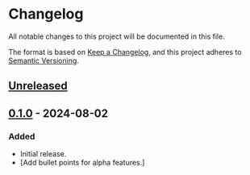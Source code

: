 # Changelog

All notable changes to this project will be documented in this file.

The format is based on [Keep a Changelog](https://keepachangelog.com/en/1.1.0/), and this project adheres to [Semantic Versioning](https://semver.org/spec/v2.0.0.html).

## [Unreleased]

## [0.1.0] - 2024-08-02

### Added

- Initial release.
- [Add bullet points for alpha features.]

[Unreleased]: https://github.com/authorname/ModName/compare/v0.1.0...HEAD
[0.1.0]: https://github.com/authorname/ModName/tree/v0.1.0
